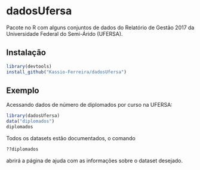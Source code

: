 # dadosUfersa
Pacote no R com alguns conjuntos de dados do Relatório de Gestão 2017 da Universidade Federal do Semi-Árido (UFERSA).

## Instalação

``` r
library(devtools)
install_github("Kassio-Ferreira/dadosUfersa")
```

## Exemplo

Acessando dados de número de diplomados por curso na UFERSA:

``` r
library(dadosUfersa)
data("diplomados")
diplomados
```

Todos os datasets estão documentados, o comando

``` r
??diplomados
```

abrirá a página de ajuda com as informações sobre o dataset desejado.
